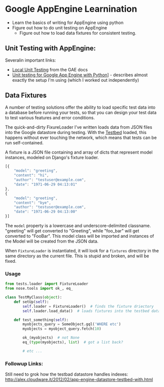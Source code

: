 # Google AppEngine Learnination

* Learn the basics of writing for AppEngine using python
* Figure out how to do unit testing on AppEngine
    - Figure out how to load data fixtures for consistent testing.

## Unit Testing with AppEngine:

Severalin important links:

* [Local Unit Testing](https://developers.google.com/appengine/docs/python/tools/localunittesting) from the GAE docs
* [Unit testing for Google App Engine with Python](http://digitalflapjack.com/blog/2011/jun/14/gaetesting/)] - describes almost exactly the setup I'm using (which I worked out independently)

## Data Fixtures

A number of testing solutions offer the ability to load specific test data into a database before running your tests, so that you can design your test data to test various features and error conditions.

The quick-and-dirty FixureLoader I've written loads data from JSON files into the Google datastore during testing. With the [Testbed](https://developers.google.com/appengine/docs/python/tools/localunittesting#Introducing_the_Python_Testing_Utilities) loaded, this happens without ever touching the network, which means that tests can be run self-contained.

A fixture is a JSON file containing and array of dicts that represent model instances, modeled on Django's fixture loader.

```javascript
[{
    "model": "greeting",
    "content": "hi",
    "author": "testuser@example.com",
    "date": "1971-06-29 04:13:01"
},
{
    "model": "greeting",
    "content": "bye",
    "author": "testuser@example.com",
    "date": "1971-06-29 04:13:00"
}]
```

The `model` property is a lowercase and underscore-delimited classname. "greeting" will get converted to "Greeting", while "foo_bar" will get converted to "FooBar". This model class will be imported and instances of the Model will be created from the JSON data.

When `FixtureLoader` is instantiated, it will look for a `fixtures` directory in the same directory as the current file. This is stupid and broken, and will be fixed.

### Usage

```python
from tests.loader import FixtureLoader
from nose.tools import ok_, eq_

class TestMyClass(object):
    def setUp(self):
        self.loader = FixtureLoader()  # finds the fixture driectory
        self.loader.load_data()  # loads fixtures into the testbed database

    def test_something(self):
        myobjects_query = SomeObject.gql('WHERE etc')
        myobjects = myobject_query.fetch(10)

        ok_(myobjects)  # not None
        eq_(type(myobjects), list)  # got a list back?

        # etc ...
```

### Followup Links:

Still need to grok how the testbad datastore handles indexes: <http://alex.cloudware.it/2012/02/app-engine-datastore-testbed-with.html>